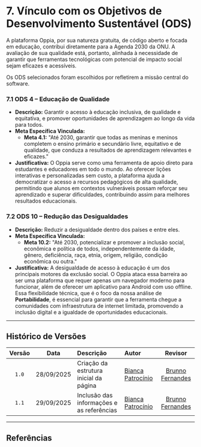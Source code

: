 # 7. Vínculo com os Objetivos de Desenvolvimento Sustentável (ODS)

A plataforma Oppia, por sua natureza gratuita, de código aberto e focada em educação, contribui diretamente para a Agenda 2030 da ONU. A avaliação de sua qualidade está, portanto, alinhada à necessidade de garantir que ferramentas tecnológicas com potencial de impacto social sejam eficazes e acessíveis.

Os ODS selecionados foram escolhidos por refletirem a missão central do software.

### 7.1 ODS 4 – Educação de Qualidade
* **Descrição:** Garantir o acesso à educação inclusiva, de qualidade e equitativa, e promover oportunidades de aprendizagem ao longo da vida para todos.
* **Meta Específica Vinculada:**
    * **Meta 4.1:** "Até 2030, garantir que todas as meninas e meninos completem o ensino primário e secundário livre, equitativo e de qualidade, que conduza a resultados de aprendizagem relevantes e eficazes."
* **Justificativa:** O Oppia serve como uma ferramenta de apoio direto para estudantes e educadores em todo o mundo. Ao oferecer lições interativas e personalizadas sem custo, a plataforma ajuda a democratizar o acesso a recursos pedagógicos de alta qualidade, permitindo que alunos em contextos vulneráveis possam reforçar seu aprendizado e superar dificuldades, contribuindo assim para melhores resultados educacionais.

### 7.2 ODS 10 – Redução das Desigualdades
* **Descrição:** Reduzir a desigualdade dentro dos países e entre eles.
* **Meta Específica Vinculada:**
    * **Meta 10.2:** "Até 2030, potencializar e promover a inclusão social, econômica e política de todos, independentemente da idade, gênero, deficiência, raça, etnia, origem, religião, condição econômica ou outra."
* **Justificativa:** A desigualdade de acesso à educação é um dos principais motores da exclusão social. O Oppia ataca essa barreira ao ser uma plataforma que requer apenas um navegador moderno para funcionar, além de oferecer um aplicativo para Android com uso offline. Essa flexibilidade técnica, que é o foco da nossa análise de **Portabilidade**, é essencial para garantir que a ferramenta chegue a comunidades com infraestrutura de internet limitada, promovendo a inclusão digital e a igualdade de oportunidades educacionais.

---

## Histórico de Versões

| Versão | Data | Descrição | Autor | Revisor |
| :---: | :---: | :--- | :--- | :---: |
| `1.0` | 28/09/2025 | Criação da estrutura inicial da página | [Bianca Patrocínio](https://github.com/BiancaPatrocinio7) | [Brunno Fernandes](https://github.com/brunnoff) |
| `1.1` | 29/09/2025 | Inclusão das informações e as referências | [Bianca Patrocínio](https://github.com/BiancaPatrocinio7) | [Brunno Fernandes](https://github.com/brunnoff) |

---

## Referências

[^1]: ORGANIZAÇÃO DAS NAÇÕES UNIDAS NO BRASIL. Os Objetivos de Desenvolvimento Sustentável no Brasil. Disponível em: https://brasil.un.org/pt-br/sdgs. Acesso em: 29 set. 2025.
